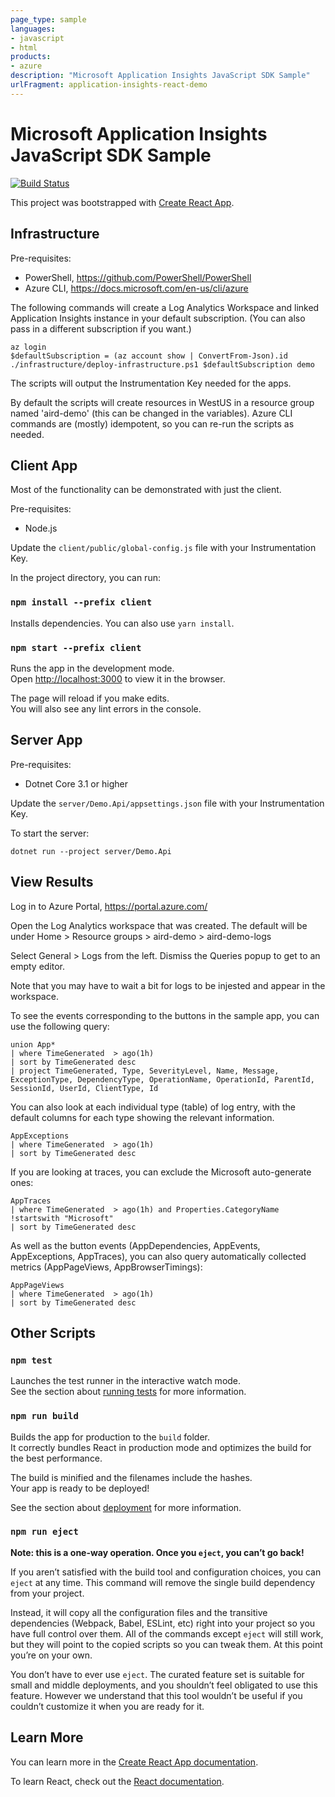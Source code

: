 ```yaml
---
page_type: sample
languages:
- javascript
- html
products:
- azure
description: "Microsoft Application Insights JavaScript SDK Sample"
urlFragment: application-insights-react-demo
---
```


# Microsoft Application Insights JavaScript SDK Sample
[![Build Status](https://travis-ci.org/Azure-Samples/application-insights-react-demo.svg?branch=master)](https://travis-ci.org/Azure-Samples/application-insights-react-demo)

This project was bootstrapped with [Create React App](https://github.com/facebook/create-react-app).


## Infrastructure

Pre-requisites:

* PowerShell, https://github.com/PowerShell/PowerShell
* Azure CLI, https://docs.microsoft.com/en-us/cli/azure

The following commands will create a Log Analytics Workspace and linked 
Application Insights instance in your default subscription. (You can also
pass in a different subscription if you want.)

```
az login
$defaultSubscription = (az account show | ConvertFrom-Json).id
./infrastructure/deploy-infrastructure.ps1 $defaultSubscription demo
```

The scripts will output the Instrumentation Key needed for the apps.

By default the scripts will create resources in WestUS in a resource group
named 'aird-demo' (this can be changed in the variables). Azure CLI commands
are (mostly) idempotent, so you can re-run the scripts as needed.


## Client App

Most of the functionality can be demonstrated with just the client.

Pre-requisites:

* Node.js

Update the `client/public/global-config.js` file with your Instrumentation Key.

In the project directory, you can run:

### `npm install --prefix client`

Installs dependencies. You can also use `yarn install`.

### `npm start --prefix client`

Runs the app in the development mode.<br>
Open [http://localhost:3000](http://localhost:3000) to view it in the browser.

The page will reload if you make edits.<br>
You will also see any lint errors in the console.


## Server App

Pre-requisites:

* Dotnet Core 3.1 or higher

Update the `server/Demo.Api/appsettings.json` file with your Instrumentation Key.

To start the server:

```
dotnet run --project server/Demo.Api
```

## View Results

Log in to Azure Portal, https://portal.azure.com/

Open the Log Analytics workspace that was created. The default will be under
Home > Resource groups > aird-demo > aird-demo-logs

Select General > Logs from the left. Dismiss the Queries popup to get to an empty editor.

Note that you may have to wait a bit for logs to be injested and appear in the workspace.

To see the events corresponding to the buttons in the sample app, you can use the following query:

```
union App*
| where TimeGenerated  > ago(1h)
| sort by TimeGenerated desc
| project TimeGenerated, Type, SeverityLevel, Name, Message, ExceptionType, DependencyType, OperationName, OperationId, ParentId, SessionId, UserId, ClientType, Id
```

You can also look at each individual type (table) of log entry, with the default columns for each type showing the relevant information.

```
AppExceptions
| where TimeGenerated  > ago(1h)
| sort by TimeGenerated desc
```

If you are looking at traces, you can exclude the Microsoft auto-generate ones:

```
AppTraces
| where TimeGenerated  > ago(1h) and Properties.CategoryName !startswith "Microsoft"
| sort by TimeGenerated desc
```

As well as the button events (AppDependencies, AppEvents, AppExceptions, AppTraces), you can also query automatically collected metrics (AppPageViews, AppBrowserTimings):

```
AppPageViews
| where TimeGenerated  > ago(1h)
| sort by TimeGenerated desc
```


## Other Scripts

### `npm test`

Launches the test runner in the interactive watch mode.<br>
See the section about [running tests](https://facebook.github.io/create-react-app/docs/running-tests) for more information.

### `npm run build`

Builds the app for production to the `build` folder.<br>
It correctly bundles React in production mode and optimizes the build for the best performance.

The build is minified and the filenames include the hashes.<br>
Your app is ready to be deployed!

See the section about [deployment](https://facebook.github.io/create-react-app/docs/deployment) for more information.

### `npm run eject`

**Note: this is a one-way operation. Once you `eject`, you can’t go back!**

If you aren’t satisfied with the build tool and configuration choices, you can `eject` at any time. This command will remove the single build dependency from your project.

Instead, it will copy all the configuration files and the transitive dependencies (Webpack, Babel, ESLint, etc) right into your project so you have full control over them. All of the commands except `eject` will still work, but they will point to the copied scripts so you can tweak them. At this point you’re on your own.

You don’t have to ever use `eject`. The curated feature set is suitable for small and middle deployments, and you shouldn’t feel obligated to use this feature. However we understand that this tool wouldn’t be useful if you couldn’t customize it when you are ready for it.

## Learn More

You can learn more in the [Create React App documentation](https://facebook.github.io/create-react-app/docs/getting-started).

To learn React, check out the [React documentation](https://reactjs.org/).
